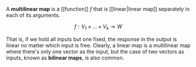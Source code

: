 A **multilinear map** is a [[function]] $f$ that is [[linear|linear map]] separately in each of its arguments. 

$$f: V_1 \times \dots \times V_k \to W$$

That is, if we hold all inputs but one fixed, the response in the output is linear no matter which input is free. Clearly, a linear map is a multilinear map where there's only one vector as the input, but the case of two vectors as inputs, known as **bilinear maps**, is also common.